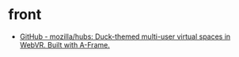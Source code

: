# front

- [GitHub - mozilla/hubs: Duck-themed multi-user virtual spaces in WebVR. Built with A-Frame.](https://github.com/mozilla/hubs)

